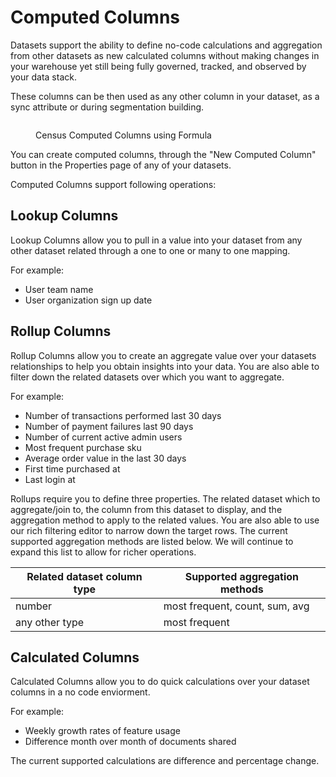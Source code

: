 # Computed Columns

Datasets support the ability to define no-code calculations and aggregation from other datasets as new calculated columns without making changes in your warehouse yet still being fully governed, tracked, and observed by your data stack.

These columns can be then used as any other column in your dataset, as a sync attribute or during segmentation building.

<figure><img src="../../.gitbook/assets/Screenshot 2024-06-09 at 5.17.32 AM.png" alt=""><figcaption><p>Census Computed Columns using Formula</p></figcaption></figure>

You can create computed columns, through the "New Computed Column" button in the Properties page of any of your datasets.&#x20;

Computed Columns support following operations:

## Lookup Columns&#x20;

Lookup Columns allow you to pull in a value into your dataset from any other dataset related through a  one to one or many to one mapping.

For example:

* User team name
* User organization sign up date

## Rollup Columns&#x20;

Rollup Columns allow you to create an aggregate value over your datasets relationships to help you obtain insights into your data. You are also able to filter down the related datasets over which you want to aggregate.

For example:&#x20;

* Number of transactions performed last 30 days
* Number of payment failures last 90 days
* Number of current active admin users
* Most frequent purchase sku
* Average order value in the last 30 days
* First time purchased at
* Last login at

Rollups require you to define three properties. The related dataset which to aggregate/join to, the column from this dataset to display, and the aggregation method to apply to the related values. You are also able to use our rich filtering editor to narrow down the target rows. The current supported aggregation methods are listed below. We will continue to expand this list to allow for richer operations.

| Related dataset column type | Supported aggregation methods  |
| --------------------------- | ------------------------------ |
| number                      | most frequent, count, sum, avg |
| any other type              | most frequent                  |

## Calculated Columns

Calculated Columns allow you to do quick calculations over your dataset columns in a no code enviorment.

For example:

* Weekly growth rates of feature usage
* Difference month over month of documents shared

The current supported calculations are difference and percentage change.

